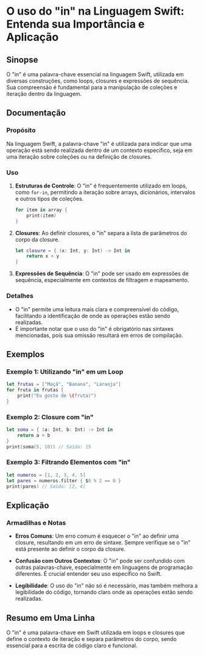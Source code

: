<!--
Meta Description: # O uso do "in" na Linguagem Swift: Entenda sua Importância e Aplicação ## Sinopse O "in" é uma palavra-chave essencial na linguagem Swift, utilizada ...
Meta Keywords: swift, uma, int, uso, closures
-->

# O uso do "in" na Linguagem Swift: Entenda sua Importância e Aplicação

## Sinopse
O "in" é uma palavra-chave essencial na linguagem Swift, utilizada em diversas construções, como loops, closures e expressões de sequência. Sua compreensão é fundamental para a manipulação de coleções e iteração dentro da linguagem.

## Documentação
### Propósito
Na linguagem Swift, a palavra-chave "in" é utilizada para indicar que uma operação está sendo realizada dentro de um contexto específico, seja em uma iteração sobre coleções ou na definição de closures. 

### Uso
1. **Estruturas de Controle**: O "in" é frequentemente utilizado em loops, como `for-in`, permitindo a iteração sobre arrays, dicionários, intervalos e outros tipos de coleções.
   
   ```swift
   for item in array {
       print(item)
   }
   ```

2. **Closures**: Ao definir closures, o "in" separa a lista de parâmetros do corpo da closure.
   
   ```swift
   let closure = { (x: Int, y: Int) -> Int in
       return x + y
   }
   ```

3. **Expressões de Sequência**: O "in" pode ser usado em expressões de sequência, especialmente em contextos de filtragem e mapeamento.

### Detalhes
- O "in" permite uma leitura mais clara e compreensível do código, facilitando a identificação de onde as operações estão sendo realizadas.
- É importante notar que o uso do "in" é obrigatório nas sintaxes mencionadas, pois sua omissão resultará em erros de compilação.

## Exemplos
### Exemplo 1: Utilizando "in" em um Loop
```swift
let frutas = ["Maçã", "Banana", "Laranja"]
for fruta in frutas {
    print("Eu gosto de \(fruta)")
}
```

### Exemplo 2: Closure com "in"
```swift
let soma = { (a: Int, b: Int) -> Int in
    return a + b
}
print(soma(5, 10)) // Saída: 15
```

### Exemplo 3: Filtrando Elementos com "in"
```swift
let numeros = [1, 2, 3, 4, 5]
let pares = numeros.filter { $0 % 2 == 0 }
print(pares) // Saída: [2, 4]
```

## Explicação
### Armadilhas e Notas
- **Erros Comuns**: Um erro comum é esquecer o "in" ao definir uma closure, resultando em um erro de sintaxe. Sempre verifique se o "in" está presente ao definir o corpo da closure.
  
- **Confusão com Outros Contextos**: O "in" pode ser confundido com outras palavras-chave, especialmente em linguagens de programação diferentes. É crucial entender seu uso específico no Swift.

- **Legibilidade**: O uso do "in" não só é necessário, mas também melhora a legibilidade do código, tornando claro onde as operações estão sendo realizadas.

## Resumo em Uma Linha
O "in" é uma palavra-chave em Swift utilizada em loops e closures que define o contexto de iteração e separa parâmetros do corpo, sendo essencial para a escrita de código claro e funcional.